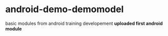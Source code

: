 # android-demo-demomodel
basic modules from android training developement
**uploaded first android module**
